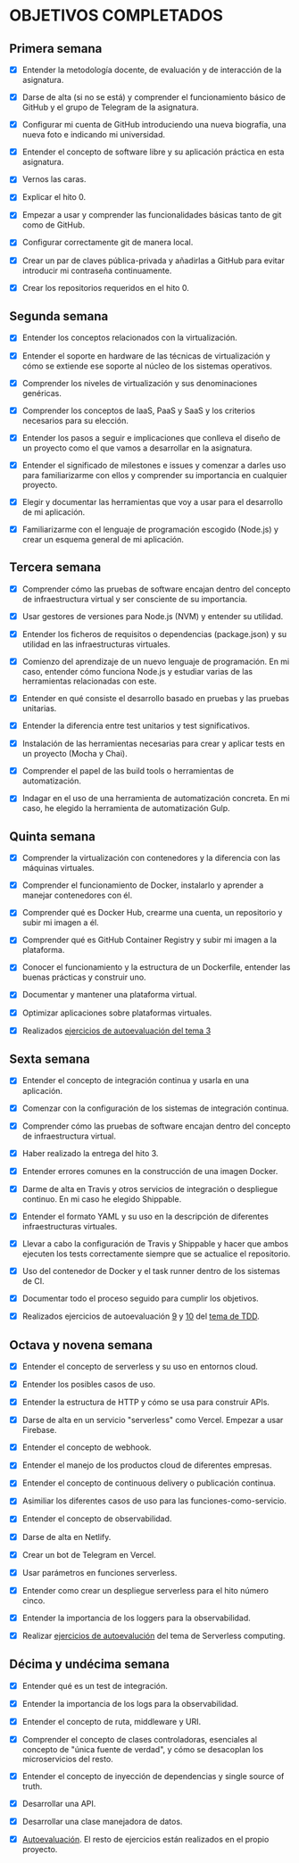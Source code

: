 # OBJETIVOS COMPLETADOS

## Primera semana

- [X] Entender la metodología docente, de evaluación y de interacción de la asignatura.

- [X] Darse de alta (si no se está) y comprender el funcionamiento básico de GitHub y el grupo de Telegram de la asignatura.

- [X] Configurar mi cuenta de GitHub introduciendo una nueva biografía, una nueva foto e indicando mi universidad.

- [X] Entender el concepto de software libre y su aplicación práctica en esta asignatura.

- [X] Vernos las caras.

- [X] Explicar el hito 0.

- [X] Empezar a usar y comprender las funcionalidades básicas tanto de git como de GitHub.

- [X] Configurar correctamente git de manera local.

- [X] Crear un par de claves pública-privada y añadirlas a GitHub para evitar introducir mi contraseña continuamente.

- [X] Crear los repositorios requeridos en el hito 0.


## Segunda semana

- [X] Entender los conceptos relacionados con la virtualización.

- [X] Entender el soporte en hardware de las técnicas de virtualización y cómo se extiende ese soporte al núcleo de los sistemas operativos.

- [X] Comprender los niveles de virtualización y sus denominaciones genéricas.

- [X] Comprender los conceptos de IaaS, PaaS y SaaS y los criterios necesarios para su elección.

- [X] Entender los pasos a seguir e implicaciones que conlleva el diseño de un proyecto como el que vamos a desarrollar en la asignatura.

- [X] Entender el significado de milestones e issues y comenzar a darles uso para familiarizarme con ellos y comprender su importancia en cualquier proyecto.

- [X] Elegir y documentar las herramientas que voy a usar para el desarrollo de mi aplicación.

- [X] Familiarizarme con el lenguaje de programación escogido (Node.js) y crear un esquema general de mi aplicación.


## Tercera semana

- [X] Comprender cómo las pruebas de software encajan dentro del concepto de infraestructura virtual y ser consciente de su importancia.

- [X] Usar gestores de versiones para Node.js (NVM) y entender su utilidad.

- [X] Entender los ficheros de requisitos o dependencias (package.json) y su utilidad en las infraestructuras virtuales.

- [X] Comienzo del aprendizaje de un nuevo lenguaje de programación. En mi caso, entender cómo funciona Node.js y estudiar varias de las herramientas relacionadas con este.

- [X] Entender en qué consiste el desarrollo basado en pruebas y las pruebas unitarias.

- [X] Entender la diferencia entre test unitarios y test significativos.

- [X] Instalación de las herramientas necesarias para crear y aplicar tests en un proyecto (Mocha y Chai).

- [X] Comprender el papel de las build tools o herramientas de automatización.

- [X] Indagar en el uso de una herramienta de automatización concreta. En mi caso, he elegido la herramienta de automatización Gulp.

## Quinta semana

- [X] Comprender la virtualización con contenedores y la diferencia con las máquinas virtuales.

- [X] Comprender el funcionamiento de Docker, instalarlo y aprender a manejar contenedores con él.

- [X] Comprender qué es Docker Hub, crearme una cuenta, un repositorio y subir mi imagen a él.

- [X] Comprender qué es GitHub Container Registry y subir mi imagen a la plataforma.

- [X] Conocer el funcionamiento y la estructura de un Dockerfile, entender las buenas prácticas y construir uno.

- [X] Documentar y mantener una plataforma virtual.

- [X] Optimizar aplicaciones sobre plataformas virtuales.

- [X] Realizados [ejercicios de autoevaluación del tema 3](https://github.com/Davidspace/Ejercicios_IV/tree/main/Tema%203)

## Sexta semana

- [X] Entender el concepto de integración continua y usarla en una aplicación.

- [X] Comenzar con la configuración de los sistemas de integración continua.

- [X] Comprender cómo las pruebas de software encajan dentro del concepto de infraestructura virtual.

- [X] Haber realizado la entrega del hito 3.

- [X] Entender errores comunes en la construcción de una imagen Docker.

- [X] Darme de alta en Travis y otros servicios de integración o despliegue continuo. En mi caso he elegido Shippable.

- [X] Entender el formato YAML y su uso en la descripción de diferentes infraestructuras virtuales.

- [X] Llevar a cabo la configuración de Travis y Shippable y hacer que ambos ejecuten los tests correctamente siempre que se actualice el repositorio.

- [X] Uso del contenedor de Docker y el task runner dentro de los sistemas de CI.

- [X] Documentar todo el proceso seguido para cumplir los objetivos.

- [X] Realizados ejercicios de autoevaluación [9](https://github.com/Davidspace/Ejercicios_IV/blob/main/TDD/Ejercicio%209.md) y [10](https://github.com/Davidspace/Ejercicios_IV/blob/main/TDD/Ejercicio%2010.md) del [tema de TDD](https://github.com/Davidspace/Ejercicios_IV/tree/main/TDD).

## Octava y novena semana

- [X] Entender el concepto de serverless y su uso en entornos cloud.

- [X] Entender los posibles casos de uso.

- [X] Entender la estructura de HTTP y cómo se usa para construir APIs.

- [X] Darse de alta en un servicio "serverless" como Vercel. Empezar a usar Firebase.

- [X] Entender el concepto de webhook.

- [X] Entender el manejo de los productos cloud de diferentes empresas.

- [X] Entender el concepto de continuous delivery o publicación continua.

- [X] Asimiliar los diferentes casos de uso para las funciones-como-servicio.

- [X] Entender el concepto de observabilidad.

- [X] Darse de alta en Netlify.

- [X] Crear un bot de Telegram en Vercel.

- [X] Usar parámetros en funciones serverless.

- [X] Entender como crear un despliegue serverless para el hito número cinco.

- [X] Entender la importancia de los loggers para la observabilidad.

- [X] Realizar [ejercicios de autoevalución](https://github.com/Davidspace/Ejercicios_IV/tree/main/Serverless%20computing) del tema de Serverless computing.

## Décima y undécima semana

- [X] Entender qué es un test de integración.

- [X] Entender la importancia de los logs para la observabilidad.

- [X] Entender el concepto de ruta, middleware y URI.

- [X] Comprender el concepto de clases controladoras, esenciales al concepto de "única fuente de verdad", y cómo se desacoplan los microservicios del resto.

- [X] Entender el concepto de inyección de dependencias y single source of truth.

- [X] Desarrollar una API.

- [X] Desarrollar una clase manejadora de datos.

- [X] [Autoevaluación](https://github.com/Davidspace/Ejercicios_IV/tree/main/Microservicios). El resto de ejercicios están realizados en el propio proyecto.

